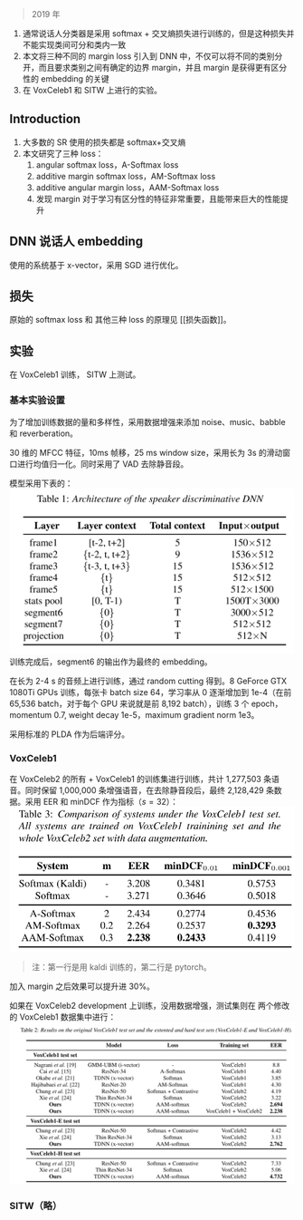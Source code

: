 > 2019 年

1. 通常说话人分类器是采用 softmax + 交叉熵损失进行训练的，但是这种损失并不能实现类间可分和类内一致
2. 本文将三种不同的 margin loss 引入到 DNN 中，不仅可以将不同的类别分开，而且要求类别之间有确定的边界 margin，并且 margin 是获得更有区分性的 embedding 的关键
3. 在 VoxCeleb1 和 SITW 上进行的实验。

## Introduction

1. 大多数的 SR 使用的损失都是 softmax+交叉熵
2. 本文研究了三种 loss：
	1. angular softmax loss，A-Softmax loss
	2. additive margin softmax loss，AM-Softmax loss
	3. additive angular margin loss，AAM-Softmax loss
	4. 发现 margin 对于学习有区分性的特征非常重要，且能带来巨大的性能提升

## DNN 说话人 embedding

使用的系统基于 x-vector，采用 SGD 进行优化。

## 损失

原始的 softmax loss 和 其他三种 loss 的原理见 [[损失函数]]。

## 实验

在 VoxCeleb1 训练， SITW 上测试。

### 基本实验设置

为了增加训练数据的量和多样性，采用数据增强来添加 noise、music、babble 和 reverberation。

30 维的 MFCC 特征，10ms 帧移，25 ms window size，采用长为 3s 的滑动窗口进行均值归一化。同时采用了 VAD 去除静音段。

模型采用下表的：![](./image/Pasted%20image%2020230325165723.png)
训练完成后，segment6 的输出作为最终的 embedding。

在长为 2-4 s 的音频上进行训练，通过 random cutting 得到。8 GeForce GTX 1080Ti GPUs 训练，每张卡 batch size 64，学习率从 0 逐渐增加到 1e-4（在前 65,536 batch，对于每个 GPU 来说就是前 8,192 batch），训练 3 个 epoch，momentum 0.7, weight decay 1e-5，maximum gradient norm 1e3。

采用标准的 PLDA 作为后端评分。

### VoxCeleb1 

在 VoxCeleb2 的所有 + VoxCeleb1 的训练集进行训练，共计 1,277,503 条语音。同时保留 1,000,000 条增强语音，在去除静音段后，最终 2,128,429 条数据。采用 EER 和 minDCF 作为指标（$s=32$）：![](./image/Pasted%20image%2020230325170536.png)
> 注：第一行是用 kaldi 训练的，第二行是 pytorch。

加入 margin 之后效果可以提升进 30%。

如果在 VoxCeleb2 development 上训练，没用数据增强，测试集则在 两个修改的 VoxCeleb1 数据集中进行：![](./image/Pasted%20image%2020230325171120.png)

### SITW（略）

